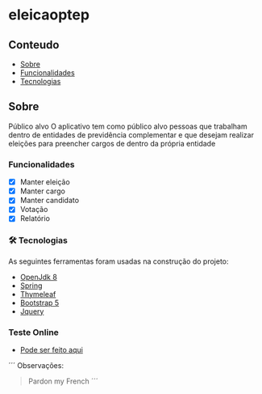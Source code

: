 # eleicaoptep

## Conteudo
* [Sobre](#general-info)
* [Funcionalidades](#technologies)
* [Tecnologias](#setup)


## Sobre
Público alvo
O aplicativo tem como público alvo pessoas que trabalham dentro de entidades de previdência
complementar e que desejam realizar eleições para preencher cargos de dentro da própria
entidade

### Funcionalidades

- [x] Manter eleição
- [x] Manter cargo
- [x] Manter candidato
- [x] Votação
- [x] Relatório 

### 🛠 Tecnologias

As seguintes ferramentas foram usadas na construção do projeto:

- [OpenJdk 8](https://developers.redhat.com/products/openjdk/download?sc_cid7013a000002wKHtAAM/)
- [Spring](https://start.spring.io/)
- [Thymeleaf](https://www.thymeleaf.org/)
- [Bootstrap 5](https://getbootstrap.com/docs/5.0/getting-started/introduction/)
- [Jquery](https://jquery.com/)
	
### Teste Online
- [Pode ser feito aqui](http://eleicaoptep.herokuapp.com/ptepeleicoes/)

´´´
Observações:
> Pardon my French
´´´
